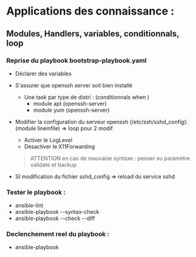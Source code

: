 # Applications des connaissance :

## Modules, Handlers, variables, conditionnals, loop

### Reprise du playbook bootstrap-playbook.yaml

- Déclarer des variables

- S'assurer que openssh server soit bien installé
  - Une task par type de distri : (conditionnals when )
    - module apt (openssh-server)
    - module yum (openssh-server)

- Modifier la configuration du serveur openssh (/etc/ssh/sshd_config): (module lineinfile) => loop pour 2 modif
    - Activer le LogLevel
    - Desactiver le X11Forwarding

    > ATTENTION en cas de mauvaise syntaxe : penser au paramètre validate et backup

- SI modification du fichier sshd_config => reload du service sshd


### Tester le playbook :

- ansible-lint
- ansible-playbook --syntax-check
- ansible-playbook --check --diff

### Declenchement reel du playbook :

- ansible-playbook